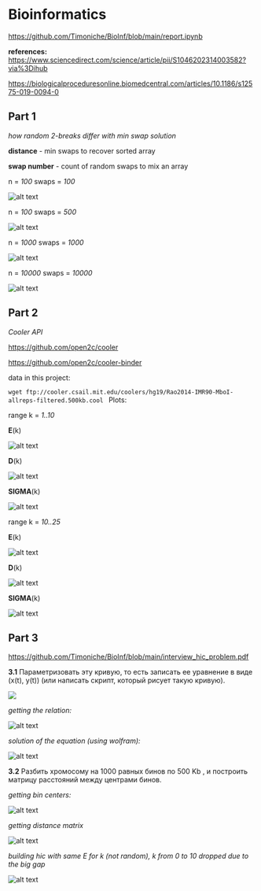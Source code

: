 # Bioinformatics

https://github.com/Timoniche/BioInf/blob/main/report.ipynb

**references:**
https://www.sciencedirect.com/science/article/pii/S1046202314003582?via%3Dihub

https://biologicalproceduresonline.biomedcentral.com/articles/10.1186/s12575-019-0094-0
## Part 1 
*how random 2-breaks differ with min swap solution*

**distance** - min swaps to recover sorted array

**swap number** - count of random swaps to mix an array

n = *100*
swaps = *100*

![alt text](https://github.com/Timoniche/BioInf/blob/main/plots/size100swaps100)

n = *100*
swaps = *500*

![alt text](https://github.com/Timoniche/BioInf/blob/main/plots/size100swaps500)

n = *1000*
swaps = *1000*

![alt text](https://github.com/Timoniche/BioInf/blob/main/plots/size1000swaps1000)

n = *10000*
swaps = *10000*

![alt text](https://github.com/Timoniche/BioInf/blob/main/plots/size10000swaps10000)

## Part 2
*Cooler API*

https://github.com/open2c/cooler

https://github.com/open2c/cooler-binder

data in this project:

`wget ftp://cooler.csail.mit.edu/coolers/hg19/Rao2014-IMR90-MboI-allreps-filtered.500kb.cool
`
Plots:

range k = *1..10*

**E**(k)

![alt text](https://github.com/Timoniche/BioInf/blob/main/plots/chr1_EX_k_1_10)

**D**(k)

![alt text](https://github.com/Timoniche/BioInf/blob/main/plots/chr1_DX_k_1_10)

**SIGMA**(k)

![alt text](https://github.com/Timoniche/BioInf/blob/main/plots/chr1_SIGMA_k_1_10)

range k = *10..25*

**E**(k)

![alt text](https://github.com/Timoniche/BioInf/blob/main/plots/chr1_EX_k_10_25)

**D**(k)

![alt text](https://github.com/Timoniche/BioInf/blob/main/plots/chr1_DX_k_10_25)

**SIGMA**(k)

![alt text](https://github.com/Timoniche/BioInf/blob/main/plots/chr1_SIGMA_k_10_25)

## Part 3

https://github.com/Timoniche/BioInf/blob/main/interview_hic_problem.pdf

**3.1** Параметризовать эту кривую, то есть записать ее уравнение в виде (x(t), y(t)) 
(или написать скрипт, который рисует такую кривую).

![](https://github.com/Timoniche/BioInf/blob/main/solutions/gif_task3.gif)

*getting the relation:*

![alt text](https://github.com/Timoniche/BioInf/blob/main/solutions/archimedean.jpg)

*solution of the equation (using wolfram):*

![alt text](https://github.com/Timoniche/BioInf/blob/main/solutions/solution_max_t.png)

**3.2** Разбить хромосому на 1000 равных бинов по 500 Kb , и 
построить матрицу расстояний между центрами бинов.

*getting bin centers:*

![alt text](https://github.com/Timoniche/BioInf/blob/main/solutions/bin_centers.jpg)

*getting distance matrix*

![alt text](https://github.com/Timoniche/BioInf/blob/main/plots/part3_distances)

*building hic with same E for k (not random),
k from 0 to 10 dropped due to the big gap*

![alt text](https://github.com/Timoniche/BioInf/blob/main/plots/hic_k_11_499_not_random)
